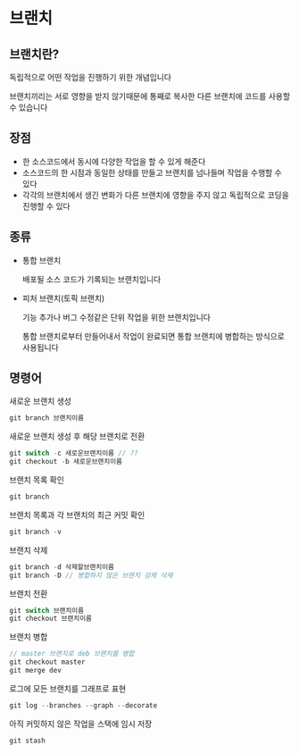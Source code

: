# 브랜치

## 브랜치란?

독립적으로 어떤 작업을 진행하기 위한 개념입니다

브랜치끼리는 서로 영향을 받지 않기때문에 통째로 복사한 다른 브랜치에 코드를 사용할 수 있습니다

## 장점

- 한 소스코드에서 동시에 다양한 작업을 할 수 있게 해준다
- 소스코드의 한 시점과 동일한 상태를 만들고 브랜치를 넘나들며 작업을 수행할 수 있다
- 각각의 브랜치에서 생긴 변화가 다른 브랜치에 영향을 주지 않고 독립적으로 코딩을 진행할 수 있다

## 종류

- 통합 브랜치

    배포될 소스 코드가 기록되는 브랜치입니다

- 피처 브랜치(토픽 브랜치)

    기능 추가나 버그 수정같은 단위 작업을 위한 브랜치입니다

    통합 브랜치로부터 만들어내서 작업이 완료되면 통합 브랜치에 병합하는 방식으로 사용됩니다

## 명령어

새로운 브랜치 생성

```jsx
git branch 브랜치이름
```

새로운 브랜치 생성 후 해당 브랜치로 전환

```jsx
git switch -c 새로운브랜치이름 // ??
git checkout -b 새로운브랜치이름
```

브랜치 목록 확인

```jsx
git branch
```

브랜치 목록과 각 브랜치의 최근 커밋 확인

```jsx
git branch -v
```

브랜치 삭제

```jsx
git branch -d 삭제할브랜치이름
git branch -D // 병합하지 않은 브랜치 강제 삭제
```

브랜치 전환

```jsx
git switch 브랜치이름
git checkout 브랜치이름
```

브랜치 병합

```jsx
// master 브랜치로 deb 브랜치를 병합
git checkout master
git merge dev
```

로그에 모든 브랜치를 그래프로 표현

```jsx
git log --branches --graph --decorate
```

아직 커밋하지 않은 작업을 스택에 임시 저장

```jsx
git stash
```